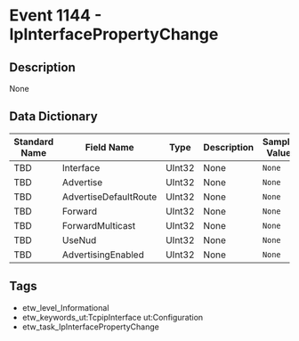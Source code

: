 # Event 1144 - IpInterfacePropertyChange

## Description
None

## Data Dictionary
|Standard Name|Field Name|Type|Description|Sample Value|
|---|---|---|---|---|
|TBD|Interface|UInt32|None|`None`|
|TBD|Advertise|UInt32|None|`None`|
|TBD|AdvertiseDefaultRoute|UInt32|None|`None`|
|TBD|Forward|UInt32|None|`None`|
|TBD|ForwardMulticast|UInt32|None|`None`|
|TBD|UseNud|UInt32|None|`None`|
|TBD|AdvertisingEnabled|UInt32|None|`None`|

## Tags
* etw_level_Informational
* etw_keywords_ut:TcpipInterface ut:Configuration
* etw_task_IpInterfacePropertyChange